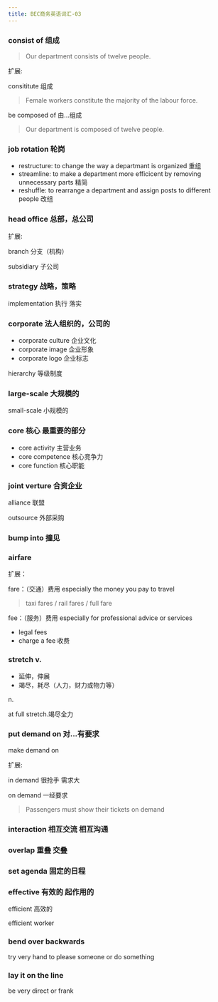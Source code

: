 ```yaml
---
title: BEC商务英语词汇-03
---
```

### consist of 组成

> Our department consists of twelve people.

扩展:

consititute 组成

> Female workers constitute the majority of the labour force.

be composed of 由...组成

> Our department is composed of twelve people.

### job rotation 轮岗

+ restructure: to change the way a departmant is organized 重组
+ streamline: to make a department more efficicent by removing unnecessary parts 精简
+ reshuffle: to rearrange a department and assign posts to different people 改组

### head office 总部，总公司

扩展:

branch 分支（机构）

subsidiary 子公司

### strategy 战略，策略

implementation 执行 落实

### corporate 法人组织的，公司的

+ corporate culture 企业文化
+ corporate image 企业形象
+ corporate logo 企业标志

hierarchy 等级制度

### large-scale 大规模的

small-scale 小规模的

### core 核心 最重要的部分

+ core activity 主营业务
+ core competence 核心竞争力
+ core function 核心职能

### joint verture 合资企业

alliance 联盟

outsource 外部采购

### bump into 撞见

### airfare

扩展：

fare：（交通）费用 especially the money you pay to travel

> taxi fares / rail fares / full fare

fee：（服务）费用 especially for professional advice or services

+ legal fees
+ charge a fee 收费

### stretch v.

+ 延伸，伸展
+ 竭尽，耗尽（人力，财力或物力等）

n.

at full stretch.竭尽全力

### put demand on 对...有要求

make demand on

扩展:

in demand 很抢手 需求大

on demand 一经要求

> Passengers must show their tickets on demand

### interaction 相互交流 相互沟通

### overlap 重叠 交叠

### set agenda 固定的日程

### effective 有效的 起作用的

efficient 高效的

efficient worker

### bend over backwards

try very hand to please someone or do something

### lay it on the line

be very direct or frank

